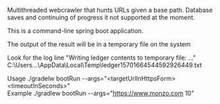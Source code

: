 Multithreaded webcrawler that hunts URLs given a base path.
Database saves and continuing of progress it not supported at the moment.

This is a command-line spring boot application.

The output of the result will be in a temporary file on the system 

Look for the log line "Writing ledger contents to temporary file: ..." C:\Users\...\AppData\Local\Temp\ledger15701664544592926449.txt

Usage ./gradelw bootRun --args="\<targetUrlInHttpsForm\> \<timeoutInSeconds\>" \
Example ./gradlew bootRun --args="https://www.monzo.com 10"
